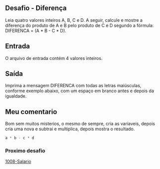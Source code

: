 ## Desafio - Diferença

Leia quatro valores inteiros A, B, C e D. A seguir, calcule e mostre a diferença do produto de A e B pelo produto de C e D segundo a fórmula: DIFERENCA = (A * B - C * D).

## Entrada
O arquivo de entrada contém 4 valores inteiros.

## Saída
Imprima a mensagem DIFERENCA com todas as letras maiúsculas, conforme exemplo abaixo, com um espaço em branco antes e depois da igualdade.

## Meu comentario

Bom sem muitos misterios, o mesmo de sempre, cria as variaveis, depois cria uma nova e subtrai e multiplica, depois mostra o resultado.

```js
a * b - c * d
```

### Proximo desafio

[1008-Salario](https://github.com/fbrunoviana/javascript-beecrowd/tree/main/00-Iniciante/1008-salario)